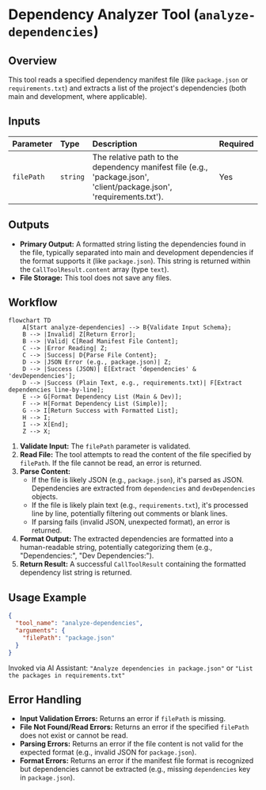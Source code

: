 # Dependency Analyzer Tool (`analyze-dependencies`)

## Overview

This tool reads a specified dependency manifest file (like `package.json` or `requirements.txt`) and extracts a list of the project's dependencies (both main and development, where applicable).

## Inputs

| Parameter  | Type     | Description                                                                                             | Required |
| :--------- | :------- | :------------------------------------------------------------------------------------------------------ | :------- |
| `filePath` | `string` | The relative path to the dependency manifest file (e.g., 'package.json', 'client/package.json', 'requirements.txt'). | Yes      |

## Outputs

*   **Primary Output:** A formatted string listing the dependencies found in the file, typically separated into main and development dependencies if the format supports it (like `package.json`). This string is returned within the `CallToolResult.content` array (type `text`).
*   **File Storage:** This tool does not save any files.

## Workflow

```mermaid
flowchart TD
    A[Start analyze-dependencies] --> B{Validate Input Schema};
    B --> |Invalid| Z[Return Error];
    B --> |Valid| C[Read Manifest File Content];
    C --> |Error Reading| Z;
    C --> |Success| D{Parse File Content};
    D --> |JSON Error (e.g., package.json)| Z;
    D --> |Success (JSON)| E[Extract 'dependencies' & 'devDependencies'];
    D --> |Success (Plain Text, e.g., requirements.txt)| F[Extract dependencies line-by-line];
    E --> G[Format Dependency List (Main & Dev)];
    F --> H[Format Dependency List (Simple)];
    G --> I[Return Success with Formatted List];
    H --> I;
    I --> X[End];
    Z --> X;
```

1.  **Validate Input:** The `filePath` parameter is validated.
2.  **Read File:** The tool attempts to read the content of the file specified by `filePath`. If the file cannot be read, an error is returned.
3.  **Parse Content:**
    *   If the file is likely JSON (e.g., `package.json`), it's parsed as JSON. Dependencies are extracted from `dependencies` and `devDependencies` objects.
    *   If the file is likely plain text (e.g., `requirements.txt`), it's processed line by line, potentially filtering out comments or blank lines.
    *   If parsing fails (invalid JSON, unexpected format), an error is returned.
4.  **Format Output:** The extracted dependencies are formatted into a human-readable string, potentially categorizing them (e.g., "Dependencies:", "Dev Dependencies:").
5.  **Return Result:** A successful `CallToolResult` containing the formatted dependency list string is returned.

## Usage Example

```json
{
  "tool_name": "analyze-dependencies",
  "arguments": {
    "filePath": "package.json"
  }
}
```

Invoked via AI Assistant:
`"Analyze dependencies in package.json"` or `"List the packages in requirements.txt"`

## Error Handling

*   **Input Validation Errors:** Returns an error if `filePath` is missing.
*   **File Not Found/Read Errors:** Returns an error if the specified `filePath` does not exist or cannot be read.
*   **Parsing Errors:** Returns an error if the file content is not valid for the expected format (e.g., invalid JSON for `package.json`).
*   **Format Errors:** Returns an error if the manifest file format is recognized but dependencies cannot be extracted (e.g., missing `dependencies` key in `package.json`).
